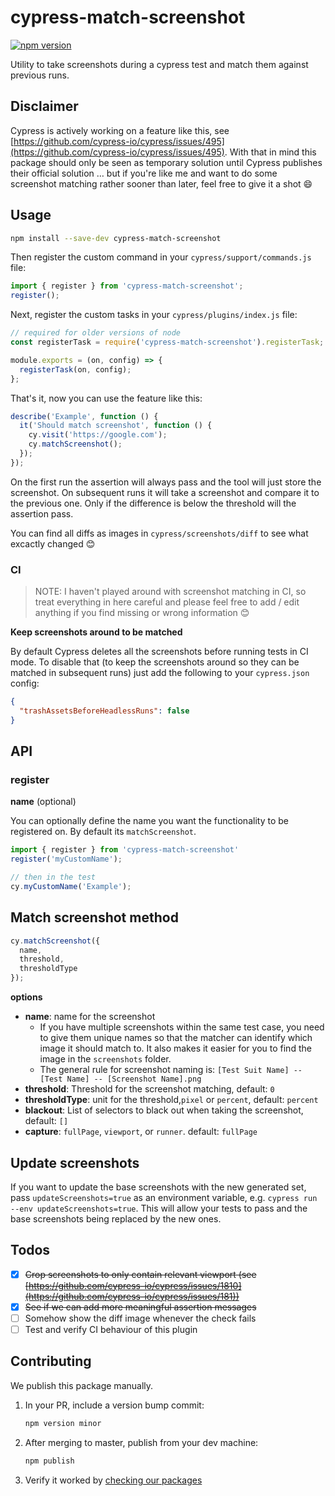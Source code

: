 # cypress-match-screenshot

[![npm version](https://img.shields.io/npm/v/cypress-match-screenshot.svg)](https://www.npmjs.com/package/cypress-match-screenshot)

Utility to take screenshots during a cypress test and match them against previous runs.

## Disclaimer

Cypress is actively working on a feature like this, see [https://github.com/cypress-io/cypress/issues/495](https://github.com/cypress-io/cypress/issues/495). With that in mind this package should only be seen as temporary solution until Cypress publishes their official solution … but if you're like me and want to do some screenshot matching rather sooner than later, feel free to give it a shot 😄

## Usage

```bash
npm install --save-dev cypress-match-screenshot
```

Then register the custom command in your `cypress/support/commands.js` file:

```js
import { register } from 'cypress-match-screenshot';
register();
```

Next, register the custom tasks in your `cypress/plugins/index.js` file:

```js
// required for older versions of node
const registerTask = require('cypress-match-screenshot').registerTask;

module.exports = (on, config) => {
  registerTask(on, config);
};
```

That's it, now you can use the feature like this:

```js
describe('Example', function () {
  it('Should match screenshot', function () {
    cy.visit('https://google.com');
    cy.matchScreenshot();
  });
});
```

On the first run the assertion will always pass and the tool will just store the screenshot. On subsequent runs it will take a screenshot and compare it to the previous one. Only if the difference is below the threshold will the assertion pass.

You can find all diffs as images in `cypress/screenshots/diff` to see what excactly changed 😊

### CI

> NOTE: I haven't played around with screenshot matching in CI, so treat everything in here careful and please feel free to add / edit anything if you find missing or wrong information 😊

**Keep screenshots around to be matched**

By default Cypress deletes all the screenshots before running tests in CI mode. To disable that (to keep the screenshots around so they can be matched in subsequent runs) just add the following to your `cypress.json` config:

```json
{
  "trashAssetsBeforeHeadlessRuns": false
}
```

## API

### register

**name** (optional)

You can optionally define the name you want the functionality to be registered on. By default its `matchScreenshot`.

```js
import { register } from 'cypress-match-screenshot'
register('myCustomName');

// then in the test
cy.myCustomName('Example');
```

## Match screenshot method

```js
cy.matchScreenshot({
  name,
  threshold,
  thresholdType
});
```

**options**

 * **name**: name for the screenshot
   * If you have multiple screenshots within the same test case, you need to give them unique names so that the matcher can identify which image it should match to. It also makes it easier for you to find the image in the `screenshots` folder.
   * The general rule for screenshot naming is: `[Test Suit Name] -- [Test Name] -- [Screenshot Name].png`
 * **threshold**: Threshold for the screenshot matching, default: `0`
 * **thresholdType**: unit for the threshold,`pixel` or `percent`, default: `percent`
 * **blackout**: List of selectors to black out when taking the screenshot, default: `[]`
 * **capture**: `fullPage`, `viewport`, or `runner`. default: `fullPage`

## Update screenshots

If you want to update the base screenshots with the new generated set, pass `updateScreenshots=true` as an environment variable, e.g. `cypress run --env updateScreenshots=true`. 
This will allow your tests to pass and the base screenshots being replaced by the new ones.

## Todos

- [x] ~~Crop screenshots to only contain relevant viewport (see [https://github.com/cypress-io/cypress/issues/1810](https://github.com/cypress-io/cypress/issues/181))~~
- [x] ~~See if we can add more meaningful assertion messages~~
- [ ] Somehow show the diff image whenever the check fails
- [ ] Test and verify CI behaviour of this plugin

## Contributing

We publish this package manually.

1. In your PR, include a version bump commit:
    ```sh
    npm version minor
    ```

2. After merging to master, publish from your dev machine:
    ```sh
    npm publish
    ```

3. Verify it worked by [checking our packages](https://github.com/orgs/FreeWillPBC/packages)
